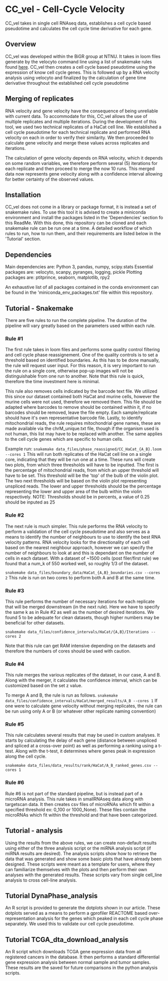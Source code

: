 # CC_vel - Cell-Cycle Velocity
CC_vel takes in single cell RNAseq data, establishes a cell cycle based pseudotime and calculates the cell cycle time derivative for each gene.


## Overview
CC_vel was developed within the BiGR group at NTNU. It takes in loom files generate by the velocyto command line using a list of snakemake rules found [here](https://github.com/gcfntnu/single-cell/blob/master/rules/quant/velocyto.rules).
CC_vel then creates a cell cycle based pseudotime using the expression of know cell cycle genes. This is followed up by a RNA velocity analysis using velocyto and finalized by the calculation of gene time derivative throughout the established cell cycle pseudotime

## Merging of replicates
RNA velocity and gene velocity have the consequence of being unreliable with current data. To accommodate for this, CC_vel allows the use of multiple replicates and multiple iterations. During the development of this tool, we used two technical replicates of a HaCat cell line. We established a cell cycle pseudotime for each technical replicate and performed RNA velocity on each in order to verify their similarity. We then proceeded to calculate gene velocity and merge these values across replicates and iterations.

The calculation of gene velocity depends on RNA velocity, which it depends on some random variables, we therefore perform several (5) iterations for each replicate and then proceed to merge the now 10 runs. This merged data now represents gene velocity along with a confidence interval allowing for better certainty of the observed values.

## Installation
CC_vel does not come in a library or package format, it is instead a set of snakemake rules. To use this tool it is advised to create a miniconda environment and install the packages listed in the 'Dependencies' section fo this ReadMe. With this done, this repository can be cloned and each snakemake rule can be run one at a time. A detailed workflow of which rules to run, how to run them, and their requirements are listed below in the 'Tutorial' section.


## Dependencies
Main dependencies are:
Python 3, pandas, numpy, scipy.stats
Essential packages are: 
velocyto, scanpy, pyranges, logging, pickle
Plotting packages are:
ptitprince, seaborn, matplotlib, rpy2

An exhaustive list of all packages contained in the conda environment can be found in the 'miniconda_env_packages.txt' file within this repository.


## Tutorial - Snakemake
There are five rules to run the complete pipeline. The duration of the pipeline will vary greatly based on the parameters used within each rule.

### Rule #1
The first rule takes in loom files and performs some quality control filtering and cell cycle phase reassignement. One of the quality controls is to set a threshold based on identified boundaries. As this has to be done manually, the rule will request user input. For this reason, it is very important to run the rule on a single core, otherwise pop-up images will not be distinguishable from one run to another.
Note that this rule is quick, therefore the time investment here is minimal.

This rule also removes cells indicated by the barcode text file. We utilized this since our dataset contained both HaCat and murine cells, however the murine cells were not used, therefore we removed them. This file should be adapted where barcodes to remove should be contained within it, if no barcodes should be removed, leave the file empty.
Each sample/replicate should have it's own representative barcode file.
Lastly, to identify mitochondrial reads, the rule requires mitochondrial gene names, these are made available via the chrM_unique.txt file, though if the organism used is not human, this list may have to be replaced with another. The same applies to the cell cycle genes which are specific to human cells.

Example run:
`snakemake data_files/phase_reassigned/CC_HaCat_{A_B}.loom --cores 1`
This will run both replicates of the HaCat cell line on a single core, indicating that they will be run one at a time.
These runs will create two plots, from which three thresholds will have to be inputted.
The first is the percentage of mitochondrial reads, from which an upper threshold will have to be set. This threshold will be the 'top' of the bulb of the violin plot.
The two next thresholds will be based on the violin plot representing unspliced reads. The lower and upper thresholds should be the percentage representing the lower and upper area of the bulb within the violin respectively.
NOTE: Thresholds should be in percents, a value of 0.25 should be inputed as 25


### Rule #2
The next rule is much simpler. This rule performs the RNA velocity to perform a validation of the cell cycle pseudotime and also serves as a means to identify the number of neighbours to use to identify the best RNA velocity patterns.
RNA velocity looks for the directionality of each cell based on the nearest neighbour approach, however we can specify the number of neighbours to look at and this is dependant on the number of cells in each dataset. With a dataset of ~1500 cells (post filer/first rule) we found that a num_k of 550 worked well, so roughly 1/3 of the dataset.

`snakemake data_files/boundary_data/HaCat_{A,B}_boundaries.csv --cores 2`
This rule is run on two cores to perform both A and B at the same time.


### Rule #3
This rule performs the number of necessary iterations for each replicate that will be merged downstream (in the next rule). Here we have to specify the same k as in Rule #2 as well as the number of desired iterations. We found 5 to be adequate for clean datasets, though higher numbers may be beneficial for other datasets.

`snakemake data_files/confidence_intervals/HaCat/{A,B}/Iterations --cores 2`

Note that this rule can get RAM intensive depending on the datasets and therefore the numbers of cores should be used with caution.

### Rule #4
This rule merges the various replicates of the dataset, in our case, A and B.
Along with the merger, it calculates the confidence interval, which can be customized based on the set z value.

To merge A and B, the rule is run as follows.
`snakemake data_files/confidence_intervals/HaCat/merged_results/A_B --cores 1`
If one were to calculate gene velocity without merging replicates, the rule can be run using only A or B (or whatever other replicate naming convention)


### Rule #5
This rule calculates several results that may be used in custom analyses. It starts by calculating the delay of each gene (distance between unspliced and spliced at a cross-over point) as well as performing a ranking using a t-test. Along with the t-test, it determines where genes peak in expression along the cell cycle.

`snakemake data_files/data_results/rank/HaCat/A_B_ranked_genes.csv --cores 1`

### Rule #6
Rule #6 is not part of the standard pipeline, but is instead part of a microRNA analysis. This rule takes in smallRNAseq data along with targetscan data. It then creates csv files of microRNAs which fit within a specified threshold ex: 0_100 or 1000_None). These files contain the microRNAs which fit within the threshold and that have been categorized.


## Tutorial - analysis
Using the results from the above rules, we can create non-default results using either of the three analysis script or the miRNA analysis script (if miRNA results are desired).
The analysis scripts show how to retrieve the data that was generated and show some basic plots that have already been designed.
These scripts were meant as a template for users, where they can familiarize themselves with the plots and then perform their own analyses with the generated results. These scripts vary from single cell_line analysis to cross cell-line analysis.



## Tutorial DynaPhase_analysis
An R script is provided to generate the dotplots shown in our article. These dotplots served as a means to perform a gprofiler REACTOME based over-representation analysis for the genes which peaked in each cell cycle phase separately. We used this to validate our cell cycle pseudotime.


## Tutorial TCGA_dta_download_analysis
An R script which downloads TCGA gene expression data from all registered cancers in the database. It then performs a standard differential gene expression analysis between normal sample and tumor samples. These results are the saved for future comparisons in the python analysis scripts.



